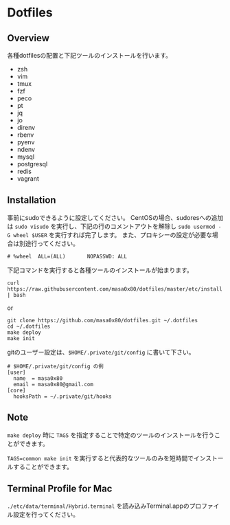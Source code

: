 # Dotfiles

## Overview

各種dotfilesの配置と下記ツールのインストールを行います。

- zsh
- vim
- tmux
- fzf
- peco
- pt
- jq
- jo
- direnv
- rbenv
- pyenv
- ndenv
- mysql
- postgresql
- redis
- vagrant

## Installation

事前にsudoできるように設定してください。
CentOSの場合、sudoresへの追加は `sudo visudo` を実行し、下記の行のコメントアウトを解除し `sudo usermod -G wheel $USER` を実行すれば完了します。
また、プロキシーの設定が必要な場合は別途行ってください。

```
# %wheel  ALL=(ALL)       NOPASSWD: ALL
```

下記コマンドを実行すると各種ツールのインストールが始まります。

```
curl https://raw.githubusercontent.com/masa0x80/dotfiles/master/etc/install | bash
```

or

```
git clone https://github.com/masa0x80/dotfiles.git ~/.dotfiles
cd ~/.dotfiles
make deploy
make init
```

gitのユーザー設定は、`$HOME/.private/git/config` に書いて下さい。

```
# $HOME/.private/git/config の例
[user]
  name  = masa0x80
  email = masa0x80@gmail.com
[core]
  hooksPath = ~/.private/git/hooks
```

## Note

`make deploy` 時に `TAGS` を指定することで特定のツールのインストールを行うことができます。

`TAGS=common make init` を実行すると代表的なツールのみを短時間でインストールすることができます。

## Terminal Profile for Mac

`./etc/data/terminal/Hybrid.terminal` を読み込みTerminal.appのプロファイル設定を行ってください。
